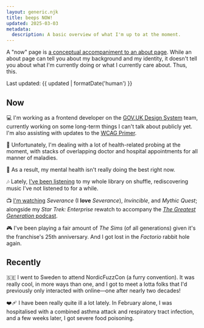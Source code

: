 ```yaml
---
layout: generic.njk
title: beeps NOW!
updated: 2025-03-03
metadata:
  description: A basic overview of what I'm up to at the moment.
---
```


A "now" page is [a conceptual accompaniment to an about page](https://nownownow.com/about). While an about page can tell you about my background and my identity, it doesn't tell you about what I'm currently doing or what I currently care about. Thus, this.

Last updated: {{ updated | formatDate('human') }}

## Now

💻 I'm working as a frontend developer on the [GOV.UK Design System](https://design-system.service.gov.uk/) team, currently working on some long-term things I can't talk about publicly yet. I'm also assisting with updates to the [WCAG Primer](https://alphagov.github.io/wcag-primer/).

🏥 Unfortunately, I'm dealing with a lot of health-related probing at the moment, with stacks of overlapping doctor and hospital appointments for all manner of maladies.

🧠 As a result, my mental health isn't really doing the best right now.

🎶 Lately, [I've been listening](https://www.last.fm/user/robomilk/library) to my whole library on shuffle, rediscovering music I've not listened to for a while.

📺 [I'm watching](https://trakt.tv/users/batbeeps/history) _Severance_ (I **love** _Severance_), _Invincible_, and _Mythic Quest_; alongside my _Star Trek: Enterprise_ rewatch to accompany the [_The Greatest Generation_ podcast](https://maximumfun.org/podcasts/greatest-generation/).

🎮 I've been playing a fair amount of _The Sims_ (of all generations) given it's the franchise's 25th anniversary. And I got lost in the _Factorio_ rabbit hole again.

## Recently

🇸🇪 I went to Sweden to attend NordicFuzzCon (a furry convention). It was really cool, in more ways than one, and I got to meet a lotta folks that I'd previously only interacted with online—one after nearly two decades!

❤️‍🩹 I have been really quite ill a lot lately. In February alone, I was hospitalised with a combined asthma attack and respiratory tract infection, and a few weeks later, I got severe food poisoning.
